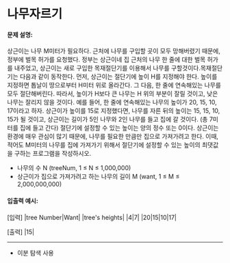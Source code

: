 # 나무자르기

#### 문제 설명:
상근이는 나무 M미터가 필요하다. 근처에 나무를 구입할 곳이 모두 망해버렸기 때문에, 정부에 벌목 허가를 요청했다. 
정부는 상근이네 집 근처의 나무 한 줄에 대한 벌목 허가를 내주었고, 상근이는 새로 구입한 목재절단기를 이용해서 나무를 구할것이다.목재절단기는 다음과 같이 동작한다.
먼저, 상근이는 절단기에 높이 H를 지정해야 한다. 높이를 지정하면 톱날이 땅으로부터 H미터 위로 올라간다. 그 다음, 한 줄에 연속해있는 나무를 모두 절단해버린다.
따라서, 높이가 H보다 큰 나무는 H 위의 부분이 잘릴 것이고, 낮은 나무는 잘리지 않을 것이다. 
예를 들어, 한 줄에 연속해있는 나무의 높이가 20, 15, 10, 17이라고 하자. 상근이가 높이를 15로 지정했다면, 나무를 자른 뒤의 높이는 15, 15, 10, 15가 될 것이고, 상근이는 길이가 5인 나무와 2인 나무를 들고 집에 갈 것이다. 
(총 7미터를 집에 들고 간다) 절단기에 설정할 수 있는 높이는 양의 정수 또는 0이다.
상근이는 환경에 매우 관심이 많기 때문에, 나무를 필요한 만큼만 집으로 가져가려고 한다. 
이때, 적어도 M미터의 나무를 집에 가져가기 위해서 절단기에 설정할 수 있는 높이의 최댓값을 구하는 프로그램을 작성하시오.

* 나무의 수 N (treeNum, 1 ≤ N ≤ 1,000,000) 
* 상근이가 집으로 가져가려고 하는 나무의 길이 M (want, 1 ≤ M ≤ 2,000,000,000) 


#### 입출력 예시:
[입력]
|tree Number|Want|
|tree's heights|
|4|7|
|20|15|10|17|

[출력]
|15|
 

-------
* 이분 탐색 사용